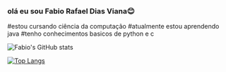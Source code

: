 ### olá eu sou Fabio Rafael Dias Viana😊

#estou cursando ciência da computação
#atualmente estou aprendendo java
#tenho conhecimentos basicos de python e c


![Fabio's GitHub stats](https://github-readme-stats.vercel.app/api?username=Fabio2500&show_icons=true&theme=radical)


[![Top Langs](https://github-readme-stats.vercel.app/api/top-langs/?username=Fabio2500&layout=donut-vertical)](https://github.com/anuraghazra/github-readme-stats)

